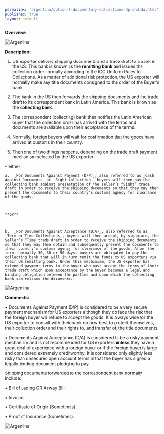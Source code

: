 ```yaml
--- 
permalink: 'argentina/option-5-documentary-collections-dp-and-da.html' 
published: true 
layout: default
---
```

**Overview:**



![Argentina](../images/option-5-overview.png)



**Description:**



1.	US exporter delivers shipping documents and a trade draft to a bank in the US. This bank is known as the **remitting bank** and issues the collection order normally according to the ICC Uniform Rules for Collections. As a matter of additional risk protection, the US exporter will normally make any title documents consigned to the order of the Buyer’s bank.

2.	The bank in the US then forwards the shipping documents and the trade draft to its correspondent bank in Latin America. This bank is known as the **collecting bank**.

3.	The correspondent (collecting) bank then notifies the Latin American buyer that the collection order has arrived with the terms and documents are available upon their acceptance of the terms.

4.	Normally, foreign buyers will wait for confirmation that the goods have arrived at customs in their country.

5.	Then one of two things happens, depending on the trade draft payment mechanism selected by the US exporter

– either



	a.	_For Documents Against Payment (D/P)_, also referred to as _Cash Against Documents_ or _Sight Collection_, buyers will then pay the collecting bank against presentation of the seller’s “Sight” trade draft in order to receive the shipping documents so that they may then present the documents to their country’s customs agency for clearance of the goods. 



	**or**



	b.	_For Documents Against Acceptance (D/A)_, also referred to as _Term or Time Collections_, buyers will then accept, by signature, the Seller’s “Time trade draft in order to receive the shipping documents so that they may then obtain and subsequently present the documents to their country’s customs agency for clearance of the goods. After the term, normally 30, 60 or 90 days, buyers are obligated to pay the collecting bank that will in turn remit the funds to US exporters via their US remitting bank. Under this mechanism, the US exporter has extended payment terms to the buyer who must accept the terms of their trade draft which upon acceptance by the buyer becomes a legal and binding obligation between the parties and upon which the collecting bank can release the documents.

 

![Argentina](../images/option-5-description.png)



**Comments:**



•	Documents Against Payment (D/P) is considered to be a very secure payment mechanism for US exporters although they do face the risk that the foreign buyer will refuse to accept the goods. It is always wise for the US exporter to consult with their bank on how best to protect themselves, their collection order and their rights to, and transfer of, the title documents.



•	Documents Against Acceptance (D/A) is considered to be a risky payment mechanism and is not recommended for US exporters **unless** they have a great deal of experience with a foreign buyer or if the foreign buyer is large and considered extremely creditworthy. It is considered only slightly less risky than unsecured open account terms in that the buyer has signed a legally binding document pledging to pay.



Shipping documents forwarded to the correspondent bank normally include:



•	Bill of Lading OR Airway Bill.



•	Invoice.



•	Certificate of Origin (Sometimes).



•	Proof of Insurance (Sometimes).



![Argentina](../images/option-5-diagram.png)

